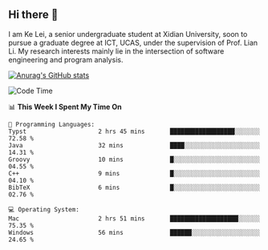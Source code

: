 ## Hi there 👋
I am Ke Lei, a senior undergraduate student at Xidian University, soon to pursue a graduate degree at ICT, UCAS, under the supervision of Prof. Lian Li. My research interests mainly lie in the intersection of software engineering and program analysis.
<!--
**KrystalRay/KrystalRay** is a ✨ _special_ ✨ repository because its `README.md` (this file) appears on your GitHub profile.

Here are some ideas to get you started:

- 🔭 I’m currently working on ...
- 🌱 I’m currently learning ...
- 👯 I’m looking to collaborate on ...
- 🤔 I’m looking for help with ...
- 💬 Ask me about ...
- 📫 How to reach me: ...
- 😄 Pronouns: ...
- ⚡ Fun fact: ...
-->
[![Anurag's GitHub stats](https://github-readme-stats.vercel.app/api?username=KrystalRay)](https://github.com/anuraghazra/github-readme-stats)
<!--START_SECTION:waka-->
![Code Time](http://img.shields.io/badge/Code%20Time-41%20hrs%2040%20mins-blue)

📊 **This Week I Spent My Time On** 

```text
💬 Programming Languages: 
Typst                    2 hrs 45 mins       ██████████████████░░░░░░░   72.58 % 
Java                     32 mins             ████░░░░░░░░░░░░░░░░░░░░░   14.31 % 
Groovy                   10 mins             █░░░░░░░░░░░░░░░░░░░░░░░░   04.55 % 
C++                      9 mins              █░░░░░░░░░░░░░░░░░░░░░░░░   04.10 % 
BibTeX                   6 mins              █░░░░░░░░░░░░░░░░░░░░░░░░   02.76 % 

💻 Operating System: 
Mac                      2 hrs 51 mins       ███████████████████░░░░░░   75.35 % 
Windows                  56 mins             ██████░░░░░░░░░░░░░░░░░░░   24.65 % 
```


<!--END_SECTION:waka-->
